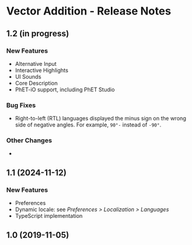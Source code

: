 # Vector Addition - Release Notes
<!-- 
Instructions:
* Replace {{SIM_TITLE}} with the simulation title.
* For a published version, replace {{PUBLICATION_DATE}} with the publication date, in year-month-day format, e.g. "2025-05-16".
* For a version that has not been published yet, replace {{PUBLICATION_DATE}} with "in progress".
* Make sure version numbers are correct, in MAJOR.MINOR format, e.g. "1.2".
* For a 1.0 release, only the 1.0 heading and date is needed. This includes ports of legacy sims.
* Developer and designer should collaborate on what to include for any release beyond 1.0. 
* For each new version, add a section to the top of these release notes - reverse chronological order, with the most-recent version at the top.

For an exemplar, see https://github.com/phetsims/balancing-chemical-equations/blob/main/doc/release-notes.md
-->

<!-- 
## 1.1 ({{PUBLICATION_DATE}})

### New Features
* Describe a new feature.
* 

### Bug Fixes
* Describe a bug fix.
* 

### Other Changes
* Describe a change.
* ⚠️ Use this icon for a change that is breaking, removes a feature, etc. 
*
-->

## 1.2 (in progress)

### New Features
* Alternative Input
* Interactive Highlights
* UI Sounds
* Core Description
* PhET-iO support, including PhET Studio

### Bug Fixes
* Right-to-left (RTL) languages displayed the minus sign on the wrong side of negative angles. For example, `90°-` instead of `-90°`.

### Other Changes
*

## 1.1 (2024-11-12)

### New Features
* Preferences
* Dynamic locale: see _Preferences > Localization > Languages_
* TypeScript implementation

## 1.0 (2019-11-05)
